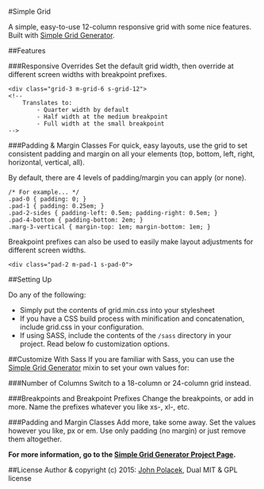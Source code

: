 #Simple Grid

A simple, easy-to-use 12-column responsive grid with some nice features. Built with [Simple Grid Generator](https://github.com/johnpolacek/simple-grid-generator).

##Features

###Responsive Overrides
Set the default grid width, then override at different screen widths with breakpoint prefixes.

```
<div class="grid-3 m-grid-6 s-grid-12">
<!-- 
	Translates to: 
		- Quarter width by default
		- Half width at the medium breakpoint
		- Full width at the small breakpoint
-->
```

###Padding & Margin Classes
For quick, easy layouts, use the grid to set consistent padding and margin on all your elements (top, bottom, left, right, horizontal, vertical, all). 

By default, there are 4 levels of padding/margin you can apply (or none).

```
/* For example... */
.pad-0 { padding: 0; }
.pad-1 { padding: 0.25em; }
.pad-2-sides { padding-left: 0.5em; padding-right: 0.5em; }
.pad-4-bottom { padding-bottom: 2em; }
.marg-3-vertical { margin-top: 1em; margin-bottom: 1em; }
```
Breakpoint prefixes can also be used to easily make layout adjustments for different screen widths.

```
<div class="pad-2 m-pad-1 s-pad-0">
```

##Setting Up

Do any of the following:

- Simply put the contents of grid.min.css into your stylesheet
- If you have a CSS build process with minification and concatenation, include grid.css in your configuration.
- If using SASS, include the contents of the `/sass` directory in your project. Read below fo customization options.


##Customize With Sass
If you are familiar with Sass, you can use the [Simple Grid Generator](https://github.com/johnpolacek/simple-grid-generator) mixin to set your own values for:

###Number of Columns
Switch to a 18-column or 24-column grid instead.

###Breakpoints and Breakpoint Prefixes
Change the breakpoints, or add in more. Name the prefixes whatever you like xs-, xl-, etc.

###Padding and Margin Classes
Add more, take some away. Set the values however you like, px or em. Use only padding (no margin) or just remove them altogether.

**For more information, go to the [Simple Grid Generator Project Page](https://github.com/johnpolacek/simple-grid-generator).**

##License
Author & copyright (c) 2015: [John Polacek](http://johnpolacek.com), Dual MIT & GPL license